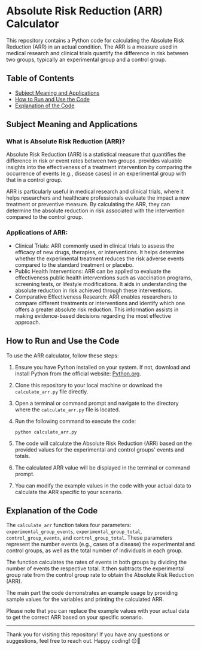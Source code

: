 # Absolute Risk Reduction (ARR) Calculator

This repository contains a Python code for calculating the Absolute Risk Reduction (ARR) in an actual condition. The ARR is a measure used in medical research and clinical trials quantify the difference in risk between two groups, typically an experimental group and a control group.

## Table of Contents
- [Subject Meaning and Applications](#subject-meaning-and-applications)
- [How to Run and Use the Code](#how-to-run-and-use-the-code)
- [Explanation of the Code](#explanation-of-the-code)

## Subject Meaning and Applications

### What is Absolute Risk Reduction (ARR)?
Absolute Risk Reduction (ARR) is a statistical measure that quantifies the difference in risk or event rates between two groups. provides valuable insights into the effectiveness of a treatment intervention by comparing the occurrence of events (e.g., disease cases) in an experimental group with that in a control group.

ARR is particularly useful in medical research and clinical trials, where it helps researchers and healthcare professionals evaluate the impact a new treatment or preventive measure. By calculating the ARR, they can determine the absolute reduction in risk associated with the intervention compared to the control group.

### Applications of ARR:
- Clinical Trials: ARR commonly used in clinical trials to assess the efficacy of new drugs, therapies, or interventions. It helps determine whether the experimental treatment reduces the risk adverse events compared to the standard treatment or placebo.
- Public Health Interventions: ARR can be applied to evaluate the effectiveness public health interventions such as vaccination programs, screening tests, or lifestyle modifications. It aids in understanding the absolute reduction in risk achieved through these interventions.
- Comparative Effectiveness Research: ARR enables researchers to compare different treatments or interventions and identify which one offers a greater absolute risk reduction. This information assists in making evidence-based decisions regarding the most effective approach.

## How to Run and Use the Code

To use the ARR calculator, follow these steps:

1. Ensure you have Python installed on your system. If not, download and install Python from the official website: [Python.org](https://www.python.org).

2. Clone this repository to your local machine or download the `calculate_arr.py` file directly.

3. Open a terminal or command prompt and navigate to the directory where the `calculate_arr.py` file is located.

4. Run the following command to execute the code:
   ```
   python calculate_arr.py
   ```

5. The code will calculate the Absolute Risk Reduction (ARR) based on the provided values for the experimental and control groups' events and totals.

6. The calculated ARR value will be displayed in the terminal or command prompt.

7. You can modify the example values in the code with your actual data to calculate the ARR specific to your scenario.

## Explanation of the Code

The `calculate_arr` function takes four parameters: `experimental_group_events`, `experimental_group_total`, `control_group_events`, and `control_group_total`. These parameters represent the number events (e.g., cases of a disease) the experimental and control groups, as well as the total number of individuals in each group.

The function calculates the rates of events in both groups by dividing the number of events the respective total. It then subtracts the experimental group rate from the control group rate to obtain the Absolute Risk Reduction (ARR).

The main part the code demonstrates an example usage by providing sample values for the variables and printing the calculated ARR.

Please note that you can replace the example values with your actual data to get the correct ARR based on your specific scenario.

---

Thank you for visiting this repository! If you have any questions or suggestions, feel free to reach out. Happy coding! 😊🚀
